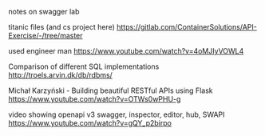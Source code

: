 notes on swagger lab

titanic files (and cs project here)
https://gitlab.com/ContainerSolutions/API-Exercise/-/tree/master


used engineer man https://www.youtube.com/watch?v=4oMJIyVOWL4


Comparison of different SQL implementations
http://troels.arvin.dk/db/rdbms/

Michał Karzyński - Building beautiful RESTful APIs using Flask
https://www.youtube.com/watch?v=OTWs0wPHU-g


video showing openapi v3 swagger, inspector, editor, hub, SWAPI
https://www.youtube.com/watch?v=gQY_p2birpo